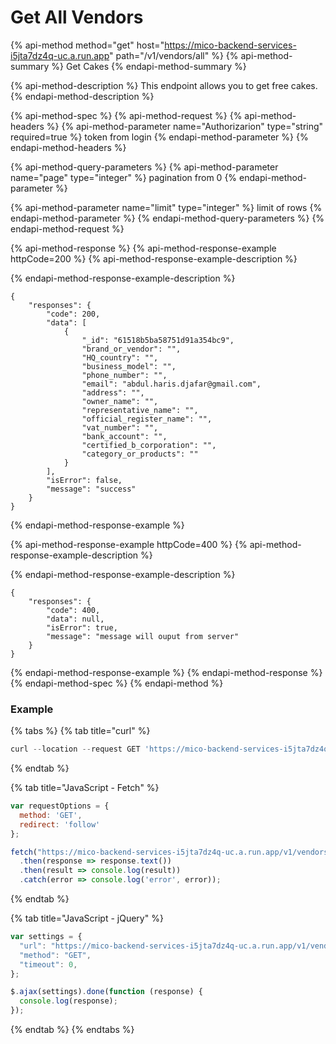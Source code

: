 # Get All Vendors

{% api-method method="get" host="https://mico-backend-services-i5jta7dz4q-uc.a.run.app" path="/v1/vendors/all" %}
{% api-method-summary %}
Get Cakes
{% endapi-method-summary %}

{% api-method-description %}
This endpoint allows you to get free cakes.
{% endapi-method-description %}

{% api-method-spec %}
{% api-method-request %}
{% api-method-headers %}
{% api-method-parameter name="Authorizarion" type="string" required=true %}
token from login
{% endapi-method-parameter %}
{% endapi-method-headers %}

{% api-method-query-parameters %}
{% api-method-parameter name="page" type="integer" %}
pagination from 0
{% endapi-method-parameter %}

{% api-method-parameter name="limit" type="integer" %}
limit of rows
{% endapi-method-parameter %}
{% endapi-method-query-parameters %}
{% endapi-method-request %}

{% api-method-response %}
{% api-method-response-example httpCode=200 %}
{% api-method-response-example-description %}

{% endapi-method-response-example-description %}

```
{
    "responses": {
        "code": 200,
        "data": [
            {
                "_id": "61518b5ba58751d91a354bc9",
                "brand_or_vendor": "",
                "HQ_country": "",
                "business_model": "",
                "phone_number": "",
                "email": "abdul.haris.djafar@gmail.com",
                "address": "",
                "owner_name": "",
                "representative_name": "",
                "official_register_name": "",
                "vat_number": "",
                "bank_account": "",
                "certified_b_corporation": "",
                "category_or_products": ""
            }
        ],
        "isError": false,
        "message": "success"
    }
}
```
{% endapi-method-response-example %}

{% api-method-response-example httpCode=400 %}
{% api-method-response-example-description %}

{% endapi-method-response-example-description %}

```
{
    "responses": {
        "code": 400,
        "data": null,
        "isError": true,
        "message": "message will ouput from server"
    }
}
```
{% endapi-method-response-example %}
{% endapi-method-response %}
{% endapi-method-spec %}
{% endapi-method %}

### Example

{% tabs %}
{% tab title="curl" %}
```javascript
curl --location --request GET 'https://mico-backend-services-i5jta7dz4q-uc.a.run.app/v1/vendors/all?page=0&limit=10'
```
{% endtab %}

{% tab title="JavaScript - Fetch" %}
```javascript
var requestOptions = {
  method: 'GET',
  redirect: 'follow'
};

fetch("https://mico-backend-services-i5jta7dz4q-uc.a.run.app/v1/vendors/all?page=0&limit=10", requestOptions)
  .then(response => response.text())
  .then(result => console.log(result))
  .catch(error => console.log('error', error));
```
{% endtab %}

{% tab title="JavaScript - jQuery" %}
```javascript
var settings = {
  "url": "https://mico-backend-services-i5jta7dz4q-uc.a.run.app/v1/vendors/all?page=0&limit=10",
  "method": "GET",
  "timeout": 0,
};

$.ajax(settings).done(function (response) {
  console.log(response);
});
```
{% endtab %}
{% endtabs %}

